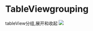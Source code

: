 # TableViewgrouping
tableView分组,展开和收起
![](http://www.apetdog.com/ueditor/php/upload/image/20161014/1476409765481551.gif)
